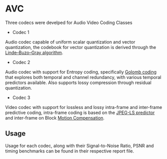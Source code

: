 # AVC
Three codecs were develped for Audio Video Coding Classes

* Codec 1

Audio codec capable of uniform scalar quantization and vector quantization, the codebook for vector quantization is derived 
through the [Linde–Buzo–Gray algorithm](https://en.wikipedia.org/wiki/Linde%E2%80%93Buzo%E2%80%93Gray_algorithm).

* Codec 2

Audio codec with support for Entropy coding, specifically [Golomb coding](https://en.wikipedia.org/wiki/Golomb_coding) that explores both temporal and channel redundancy, with various temporal predictors available. Also supports lossy compression through residual quantization.

* Codec 3

Video codec with support for lossless and lossy intra-frame and inter-frame predictive coding, intra-frame coding is based on the [JPEG-LS predictor](https://en.wikipedia.org/wiki/Lossless_JPEG) 
and inter-frame on Block [Motion Compensation](https://en.wikipedia.org/wiki/Motion_compensation).

## Usage

Usage for each codec, along with their Signal-to-Noise Ratio, PSNR and timing benchmarks can be found in their respective report file.

